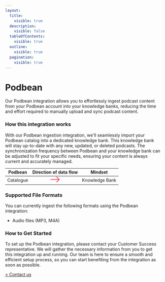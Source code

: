 ```yaml
---
layout:
  title:
    visible: true
  description:
    visible: false
  tableOfContents:
    visible: true
  outline:
    visible: true
  pagination:
    visible: true
---
```


# Podbean

Our Podbean integration allows you to effortlessly ingest podcast content from your Podbean account into your knowledge banks, reducing the time and effort required to manually upload and sync podcast content.

### How this integration works

With our Podbean ingestion integration, we'll seamlessly import your Podbean catalog into a dedicated knowledge bank. This knowledge bank will stay up-to-date with any new, updated, or deleted podcasts. The synchronization frequency between Podbean and your knowledge bank can be adjusted to fit your specific needs, ensuring your content is always current and accurately managed.

| Podbean   |                                    Direction of data flow                                   | Mindset        |
| --------- | :-----------------------------------------------------------------------------------------: | -------------- |
| Catalogue | <img src="../../.gitbook/assets/arrow - left to right (4).png" alt="" data-size="original"> | Knowledge Bank |

### Supported File Formats

You can currently ingest the following formats using the Podbean integration:

* Audio files (MP3, M4A)

### How to Get Started

To set up the Podbean integration, please contact your Customer Success representative. We will gather the necessary information from you to get this integration up and running. Our team is here to ensure a smooth and efficient setup process, so you can start benefiting from the integration as soon as possible.

[> Contact us](https://mindset-ai.atlassian.net/servicedesk/customer/portal/1/group/10/create/41)

